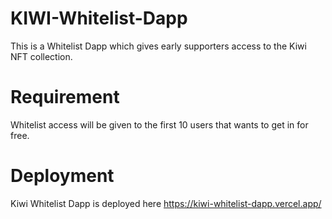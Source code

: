 # KIWI-Whitelist-Dapp

This is a Whitelist Dapp which gives early supporters access to the Kiwi NFT collection.

# Requirement

Whitelist access will be given to the first 10 users that wants to get in for free.

# Deployment

Kiwi Whitelist Dapp is deployed here https://kiwi-whitelist-dapp.vercel.app/
